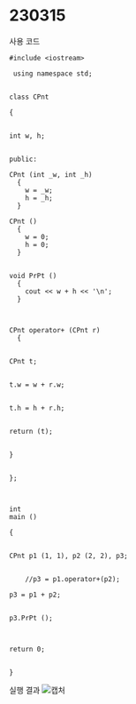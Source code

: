 # 230315

사용 코드

``` 
#include <iostream>

 using namespace std;

 
class CPnt 
 
{
  
 
int w, h;

 
public:
 
CPnt (int _w, int _h)
  {
    w = _w;
    h = _h;
  } 
 
CPnt ()
  {
    w = 0;
    h = 0;
  } 
 
 
void PrPt ()
  {
    cout << w + h << '\n';
  } 
 
 
 
CPnt operator+ (CPnt r)
  {
    
 
CPnt t;
    
 
t.w = w + r.w;
    
 
t.h = h + r.h;
    
 
return (t);
  
 
}

 
};


 
int
main () 
 
{
  
 
CPnt p1 (1, 1), p2 (2, 2), p3;
  
 
    //p3 = p1.operator+(p2);
    
p3 = p1 + p2;
  
 
p3.PrPt ();
  
 
 
return 0;

 
}
```

실행 결과 
![캡처](https://user-images.githubusercontent.com/93495684/225244543-e609a8e3-4a7a-4001-8cb4-a65a201e204d.PNG)


